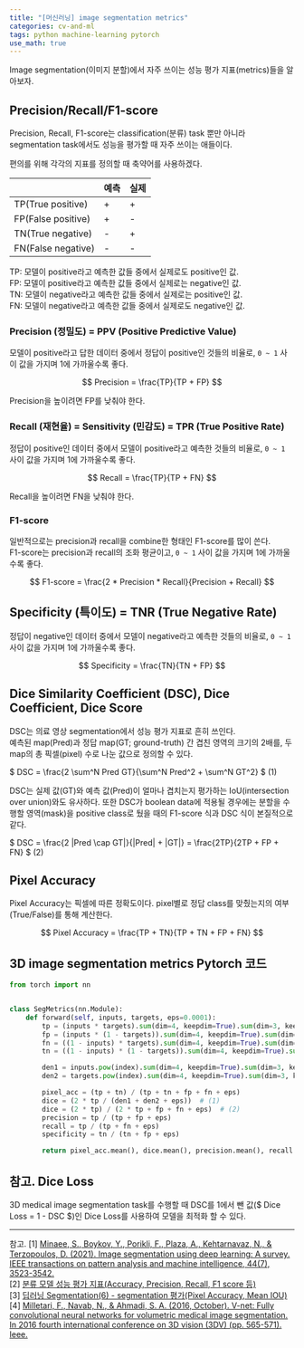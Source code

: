 ```yaml
---
title: "[머신러닝] image segmentation metrics"
categories: cv-and-ml
tags: python machine-learning pytorch
use_math: true
---
```


Image segmentation(이미지 분할)에서 자주 쓰이는 성능 평가 지표(metrics)들을 알아보자.

## Precision/Recall/F1-score

Precision, Recall, F1-score는 classification(분류) task 뿐만 아니라 segmentation task에서도 성능을 평가할 때 자주 쓰이는 애들이다.

편의를 위해 각각의 지표를 정의할 때 축약어를 사용하겠다.<br>

|    |예측|실제|
|----|---|---|
|TP(True positive)|+|+|
|FP(False positive)|+|-|
|TN(True negative)|-|+|
|FN(False negative)|-|-|

TP: 모델이 positive라고 예측한 값들 중에서 실제로도 positive인 값.<br>
FP: 모델이 positive라고 예측한 값들 중에서 실제로는 negative인 값.<br>
TN: 모델이 negative라고 예측한 값들 중에서 실제로는 positive인 값.<br>
FN: 모델이 negative라고 예측한 값들 중에서 실제로도 negative인 값.<br>

### Precision (정밀도) = PPV (Positive Predictive Value)

모델이 positive라고 답한 데이터 중에서 정답이 positive인 것들의 비율로, `0 ~ 1` 사이 값을 가지며 1에 가까울수록 좋다.

$$ Precision = \frac{TP}{TP + FP} $$

Precision을 높이려면 FP를 낮춰야 한다.

### Recall (재현율) = Sensitivity (민감도) = TPR (True Positive Rate)

정답이 positive인 데이터 중에서 모델이 positive라고 예측한 것들의 비율로, `0 ~ 1` 사이 값을 가지며 1에 가까울수록 좋다.

$$ Recall = \frac{TP}{TP + FN} $$

Recall을 높이려면 FN을 낮춰야 한다.

### F1-score

일반적으로는 precision과 recall을 combine한 형태인 F1-score를 많이 쓴다.<br>
F1-score는 precision과 recall의 조화 평균이고, `0 ~ 1` 사이 값을 가지며 1에 가까울수록 좋다.

$$ F1-score = \frac{2 * Precision * Recall}{Precision + Recall} $$

## Specificity (특이도) = TNR (True Negative Rate)

정답이 negative인 데이터 중에서 모델이 negative라고 예측한 것들의 비율로, `0 ~ 1` 사이 값을 가지며 1에 가까울수록 좋다.

$$ Specificity = \frac{TN}{TN + FP} $$

## Dice Similarity Coefficient (DSC), Dice Coefficient, Dice Score

DSC는 의료 영상 segmentation에서 성능 평가 지표로 흔히 쓰인다.<br>
예측된 map(Pred)과 정답 map(GT; ground-truth) 간 겹친 영역의 크기의 2배를, 두 map의 총 픽셀(pixel) 수로 나눈 값으로 정의할 수 있다.

$ DSC = \frac{2 \sum^N Pred GT}{\sum^N Pred^2 + \sum^N GT^2} $ (1)

DSC는 실제 값(GT)와 예측 값(Pred)이 얼마나 겹치는지 평가하는 IoU(intersection over union)와도 유사하다.
또한 DSC가 boolean data에 적용될 경우에는 분할을 수행할 영역(mask)을 positive class로 뒀을 때의 F1-score 식과 DSC 식이 본질적으로 같다.

$ DSC = \frac{2 |Pred \cap GT|}{|Pred| + |GT|} = \frac{2TP}{2TP + FP + FN} $ (2)

## Pixel Accuracy

Pixel Accuracy는 픽셀에 따른 정확도이다. pixel별로 정답 class를 맞췄는지의 여부(True/False)를 통해 계산한다.

$$ Pixel Accuracy = \frac{TP + TN}{TP + TN + FP + FN} $$

## 3D image segmentation metrics Pytorch 코드

```python
from torch import nn


class SegMetrics(nn.Module):
    def forward(self, inputs, targets, eps=0.0001):
        tp = (inputs * targets).sum(dim=4, keepdim=True).sum(dim=3, keepdim=True).sum(dim=2, keepdim=True)
        fp = (inputs * (1 - targets)).sum(dim=4, keepdim=True).sum(dim=3, keepdim=True).sum(dim=2, keepdim=True)
        fn = ((1 - inputs) * targets).sum(dim=4, keepdim=True).sum(dim=3, keepdim=True).sum(dim=2, keepdim=True)
        tn = ((1 - inputs) * (1 - targets)).sum(dim=4, keepdim=True).sum(dim=3, keepdim=True).sum(dim=2, keepdim=True)

        den1 = inputs.pow(index).sum(dim=4, keepdim=True).sum(dim=3, keepdim=True).sum(dim=2, keepdim=True)
        den2 = targets.pow(index).sum(dim=4, keepdim=True).sum(dim=3, keepdim=True).sum(dim=2, keepdim=True)

        pixel_acc = (tp + tn) / (tp + tn + fp + fn + eps)
        dice = (2 * tp / (den1 + den2 + eps))  # (1)
        dice = (2 * tp) / (2 * tp + fp + fn + eps)  # (2)
        precision = tp / (tp + fp + eps)
        recall = tp / (tp + fn + eps)
        specificity = tn / (tn + fp + eps)

        return pixel_acc.mean(), dice.mean(), precision.mean(), recall.mean(), specificity.mean()
```

## 참고. Dice Loss

3D medical image segmentation task를 수행할 때 DSC를 1에서 뺀 값($ Dice Loss = 1 - DSC $)인 Dice Loss를 사용하여 모델을 최적화 할 수 있다.

---

참고.
[1] [Minaee, S., Boykov, Y., Porikli, F., Plaza, A., Kehtarnavaz, N., & Terzopoulos, D. (2021). Image segmentation using deep learning: A survey. IEEE transactions on pattern analysis and machine intelligence, 44(7), 3523-3542.](https://arxiv.org/abs/2001.05566)<br>
[2] [분류 모델 성능 평가 지표(Accuracy, Precision, Recall, F1 score 등)](https://white-joy.tistory.com/9)<br>
[3] [딥러닝 Segmentation(6) - segmentation 평가(Pixel Accuracy, Mean IOU)](https://velog.io/@cha-suyeon/%EB%94%A5%EB%9F%AC%EB%8B%9D-Segmentation5-segmentation-%ED%8F%89%EA%B0%80Pixel-Accuracy-Mask-IOU)<br>
[4] [Milletari, F., Navab, N., & Ahmadi, S. A. (2016, October). V-net: Fully convolutional neural networks for volumetric medical image segmentation. In 2016 fourth international conference on 3D vision (3DV) (pp. 565-571). Ieee.](https://arxiv.org/abs/1606.04797)
